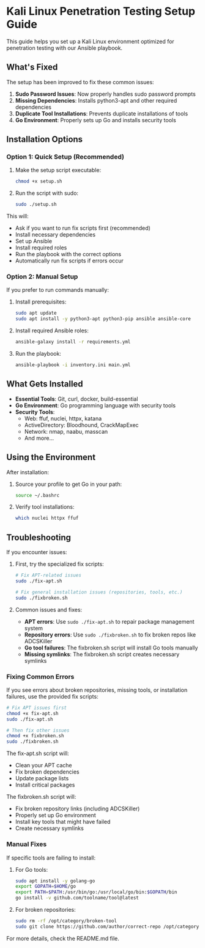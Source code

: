 # Kali Linux Penetration Testing Setup Guide

This guide helps you set up a Kali Linux environment optimized for penetration testing with our Ansible playbook.

## What's Fixed

The setup has been improved to fix these common issues:

1. **Sudo Password Issues**: Now properly handles sudo password prompts
2. **Missing Dependencies**: Installs python3-apt and other required dependencies
3. **Duplicate Tool Installations**: Prevents duplicate installations of tools
4. **Go Environment**: Properly sets up Go and installs security tools

## Installation Options

### Option 1: Quick Setup (Recommended)

1. Make the setup script executable:
   ```bash
   chmod +x setup.sh
   ```

2. Run the script with sudo:
   ```bash
   sudo ./setup.sh
   ```

This will:
- Ask if you want to run fix scripts first (recommended)
- Install necessary dependencies
- Set up Ansible
- Install required roles
- Run the playbook with the correct options
- Automatically run fix scripts if errors occur

### Option 2: Manual Setup

If you prefer to run commands manually:

1. Install prerequisites:
   ```bash
   sudo apt update
   sudo apt install -y python3-apt python3-pip ansible ansible-core
   ```

2. Install required Ansible roles:
   ```bash
   ansible-galaxy install -r requirements.yml
   ```

3. Run the playbook:
   ```bash
   ansible-playbook -i inventory.ini main.yml
   ```

## What Gets Installed

- **Essential Tools**: Git, curl, docker, build-essential
- **Go Environment**: Go programming language with security tools
- **Security Tools**: 
  - Web: ffuf, nuclei, httpx, katana
  - ActiveDirectory: Bloodhound, CrackMapExec
  - Network: nmap, naabu, masscan
  - And more...

## Using the Environment

After installation:

1. Source your profile to get Go in your path:
   ```bash
   source ~/.bashrc
   ```

2. Verify tool installations:
   ```bash
   which nuclei httpx ffuf
   ```

## Troubleshooting

If you encounter issues:

1. First, try the specialized fix scripts:
   ```bash
   # Fix APT-related issues
   sudo ./fix-apt.sh
   
   # Fix general installation issues (repositories, tools, etc.)
   sudo ./fixbroken.sh
   ```

2. Common issues and fixes:
   - **APT errors**: Use `sudo ./fix-apt.sh` to repair package management system
   - **Repository errors**: Use `sudo ./fixbroken.sh` to fix broken repos like ADCSKiller
   - **Go tool failures**: The fixbroken.sh script will install Go tools manually
   - **Missing symlinks**: The fixbroken.sh script creates necessary symlinks

### Fixing Common Errors

If you see errors about broken repositories, missing tools, or installation failures, use the provided fix scripts:

```bash
# Fix APT issues first
chmod +x fix-apt.sh
sudo ./fix-apt.sh

# Then fix other issues
chmod +x fixbroken.sh
sudo ./fixbroken.sh
```

The fix-apt.sh script will:
- Clean your APT cache
- Fix broken dependencies
- Update package lists
- Install critical packages

The fixbroken.sh script will:
- Fix broken repository links (including ADCSKiller)
- Properly set up Go environment
- Install key tools that might have failed
- Create necessary symlinks

### Manual Fixes

If specific tools are failing to install:

1. For Go tools: 
   ```bash
   sudo apt install -y golang-go
   export GOPATH=$HOME/go
   export PATH=$PATH:/usr/bin/go:/usr/local/go/bin:$GOPATH/bin
   go install -v github.com/toolname/tool@latest
   ```

2. For broken repositories:
   ```bash
   sudo rm -rf /opt/category/broken-tool
   sudo git clone https://github.com/author/correct-repo /opt/category/broken-tool
   ```

For more details, check the README.md file. 